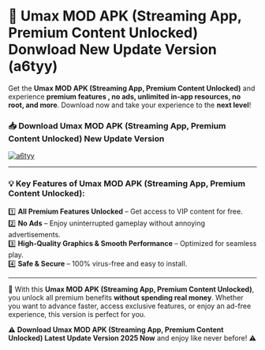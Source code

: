 # 📲 Umax MOD APK (Streaming App, Premium Content Unlocked) Donwload New Update Version (a6tyy)

Get the **Umax MOD APK (Streaming App, Premium Content Unlocked)** and experience **premium features , no ads, unlimited in-app resources, no root, and more**. Download now and take your experience to the **next level**!

### 📥 **Download Umax MOD APK (Streaming App, Premium Content Unlocked) New Update Version**  

[![a6tyy](https://github.com/user-attachments/assets/2f113f66-c48c-4353-87e5-0034a98851a8)](https://hapymods.com?title=Umax+MOD+APK+(Streaming+App,+Premium+Content+Unlocked)&ref=B2)

---

### 💡 **Key Features of Umax MOD APK (Streaming App, Premium Content Unlocked):**

1️⃣  **All Premium Features Unlocked** – Get access to VIP content for free.  
2️⃣  **No Ads** – Enjoy uninterrupted gameplay without annoying advertisements.  
3️⃣  **High-Quality Graphics & Smooth Performance** – Optimized for seamless play.  
4️⃣  **Safe & Secure** – 100% virus-free and easy to install.  

---

📌 With this **Umax MOD APK (Streaming App, Premium Content Unlocked)**, you unlock all premium benefits **without spending real money**. Whether you want to advance faster, access exclusive features, or enjoy an ad-free experience, this version is perfect for you.  

⚠️ **Download Umax MOD APK (Streaming App, Premium Content Unlocked) Latest Update Version 2025 Now** and enjoy like never before! ⚠️